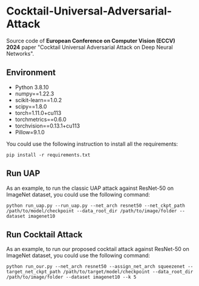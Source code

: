 # Cocktail-Universal-Adversarial-Attack

Source code of **European Conference on Computer Vision (ECCV) 2024** paper "Cocktail Universal Adversarial Attack on Deep Neural Networks".

## Environment

- Python 3.8.10
- numpy==1.22.3
- scikit-learn==1.0.2
- scipy==1.8.0
- torch=1.11.0+cu113
- torchmetrics==0.6.0
- torchvision==0.13.1+cu113
- Pillow=9.1.0

You could use the following instruction to install all the requirements:

```
pip install -r requirements.txt
```

## Run UAP

As an example, to run the classic UAP attack against ResNet-50 on ImageNet dataset, you could use the following command:

```
python run_uap.py --run_uap.py --net_arch resnet50 --net_ckpt_path /path/to/model/checkpoint --data_root_dir /path/to/image/folder --dataset imagenet10
```

## Run Cocktail Attack

As an example, to run our proposed cocktail attack against ResNet-50 on ImageNet dataset, you could use the following command:

```
python run_our.py --net_arch resnet50 --assign_net_arch squeezenet --target_net_ckpt_path /path/to/target/model/checkpoint --data_root_dir /path/to/image/folder --dataset imagenet10 --k 5
```
